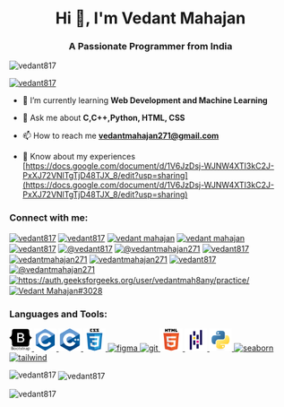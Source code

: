 <h1 align="center">Hi 👋, I'm Vedant Mahajan</h1>
<h3 align="center">A Passionate Programmer from India</h3>

<p align="left"> <img src="https://komarev.com/ghpvc/?username=vedant817&label=Profile%20views&color=0e75b6&style=flat" alt="vedant817" /> </p>

<p align="left"> <a href="https://twitter.com/vedant817" target="blank"><img src="https://img.shields.io/twitter/follow/vedant817?logo=twitter&style=for-the-badge" alt="vedant817" /></a> </p>

- 🌱 I’m currently learning **Web Development and Machine Learning**

- 💬 Ask me about **C,C++,Python, HTML, CSS**

- 📫 How to reach me **vedantmahajan271@gmail.com**

- 📄 Know about my experiences [https://docs.google.com/document/d/1V6JzDsj-WJNW4XTI3kC2J-PxXJ72VNlTgTjD48TJX_8/edit?usp=sharing](https://docs.google.com/document/d/1V6JzDsj-WJNW4XTI3kC2J-PxXJ72VNlTgTjD48TJX_8/edit?usp=sharing)

<h3 align="left">Connect with me:</h3>
<p align="left">
<a href="https://dev.to/vedant817" target="blank"><img align="center" src="https://raw.githubusercontent.com/rahuldkjain/github-profile-readme-generator/master/src/images/icons/Social/devto.svg" alt="vedant817" height="30" width="40" /></a>
<a href="https://twitter.com/vedant817" target="blank"><img align="center" src="https://raw.githubusercontent.com/rahuldkjain/github-profile-readme-generator/master/src/images/icons/Social/twitter.svg" alt="vedant817" height="30" width="40" /></a>
<a href="https://linkedin.com/in/vedant mahajan" target="blank"><img align="center" src="https://raw.githubusercontent.com/rahuldkjain/github-profile-readme-generator/master/src/images/icons/Social/linked-in-alt.svg" alt="vedant mahajan" height="30" width="40" /></a>
<a href="https://stackoverflow.com/users/vedant mahajan" target="blank"><img align="center" src="https://raw.githubusercontent.com/rahuldkjain/github-profile-readme-generator/master/src/images/icons/Social/stack-overflow.svg" alt="vedant mahajan" height="30" width="40" /></a>
<a href="https://kaggle.com/vedant817" target="blank"><img align="center" src="https://raw.githubusercontent.com/rahuldkjain/github-profile-readme-generator/master/src/images/icons/Social/kaggle.svg" alt="vedant817" height="30" width="40" /></a>
<a href="https://hashnode.com/@vedant817" target="blank"><img align="center" src="https://raw.githubusercontent.com/rahuldkjain/github-profile-readme-generator/master/src/images/icons/Social/hashnode.svg" alt="@vedant817" height="30" width="40" /></a>
<a href="https://medium.com/@vedantmahajan271" target="blank"><img align="center" src="https://raw.githubusercontent.com/rahuldkjain/github-profile-readme-generator/master/src/images/icons/Social/medium.svg" alt="@vedantmahajan271" height="30" width="40" /></a>
<a href="https://www.codechef.com/users/vedant817" target="blank"><img align="center" src="https://cdn.jsdelivr.net/npm/simple-icons@3.1.0/icons/codechef.svg" alt="vedant817" height="30" width="40" /></a>
<a href="https://www.hackerrank.com/vedantmahajan271" target="blank"><img align="center" src="https://raw.githubusercontent.com/rahuldkjain/github-profile-readme-generator/master/src/images/icons/Social/hackerrank.svg" alt="vedantmahajan271" height="30" width="40" /></a>
<a href="https://codeforces.com/profile/vedantmahajan271" target="blank"><img align="center" src="https://raw.githubusercontent.com/rahuldkjain/github-profile-readme-generator/master/src/images/icons/Social/codeforces.svg" alt="vedantmahajan271" height="30" width="40" /></a>
<a href="https://www.leetcode.com/vedant817" target="blank"><img align="center" src="https://raw.githubusercontent.com/rahuldkjain/github-profile-readme-generator/master/src/images/icons/Social/leet-code.svg" alt="vedant817" height="30" width="40" /></a>
<a href="https://www.hackerearth.com/@vedantmahajan271" target="blank"><img align="center" src="https://raw.githubusercontent.com/rahuldkjain/github-profile-readme-generator/master/src/images/icons/Social/hackerearth.svg" alt="@vedantmahajan271" height="30" width="40" /></a>
<a href="https://auth.geeksforgeeks.org/user/https://auth.geeksforgeeks.org/user/vedantmah8any/practice/" target="blank"><img align="center" src="https://raw.githubusercontent.com/rahuldkjain/github-profile-readme-generator/master/src/images/icons/Social/geeks-for-geeks.svg" alt="https://auth.geeksforgeeks.org/user/vedantmah8any/practice/" height="30" width="40" /></a>
<a href="https://discord.gg/Vedant Mahajan#3028" target="blank"><img align="center" src="https://raw.githubusercontent.com/rahuldkjain/github-profile-readme-generator/master/src/images/icons/Social/discord.svg" alt="Vedant Mahajan#3028" height="30" width="40" /></a>
</p>

<h3 align="left">Languages and Tools:</h3>
<p align="left"> <a href="https://getbootstrap.com" target="_blank" rel="noreferrer"> <img src="https://raw.githubusercontent.com/devicons/devicon/master/icons/bootstrap/bootstrap-plain-wordmark.svg" alt="bootstrap" width="40" height="40"/> </a> <a href="https://www.cprogramming.com/" target="_blank" rel="noreferrer"> <img src="https://raw.githubusercontent.com/devicons/devicon/master/icons/c/c-original.svg" alt="c" width="40" height="40"/> </a> <a href="https://www.w3schools.com/cpp/" target="_blank" rel="noreferrer"> <img src="https://raw.githubusercontent.com/devicons/devicon/master/icons/cplusplus/cplusplus-original.svg" alt="cplusplus" width="40" height="40"/> </a> <a href="https://www.w3schools.com/css/" target="_blank" rel="noreferrer"> <img src="https://raw.githubusercontent.com/devicons/devicon/master/icons/css3/css3-original-wordmark.svg" alt="css3" width="40" height="40"/> </a> <a href="https://www.figma.com/" target="_blank" rel="noreferrer"> <img src="https://www.vectorlogo.zone/logos/figma/figma-icon.svg" alt="figma" width="40" height="40"/> </a> <a href="https://git-scm.com/" target="_blank" rel="noreferrer"> <img src="https://www.vectorlogo.zone/logos/git-scm/git-scm-icon.svg" alt="git" width="40" height="40"/> </a> <a href="https://www.w3.org/html/" target="_blank" rel="noreferrer"> <img src="https://raw.githubusercontent.com/devicons/devicon/master/icons/html5/html5-original-wordmark.svg" alt="html5" width="40" height="40"/> </a> <a href="https://pandas.pydata.org/" target="_blank" rel="noreferrer"> <img src="https://raw.githubusercontent.com/devicons/devicon/2ae2a900d2f041da66e950e4d48052658d850630/icons/pandas/pandas-original.svg" alt="pandas" width="40" height="40"/> </a> <a href="https://www.python.org" target="_blank" rel="noreferrer"> <img src="https://raw.githubusercontent.com/devicons/devicon/master/icons/python/python-original.svg" alt="python" width="40" height="40"/> </a> <a href="https://seaborn.pydata.org/" target="_blank" rel="noreferrer"> <img src="https://seaborn.pydata.org/_images/logo-mark-lightbg.svg" alt="seaborn" width="40" height="40"/> </a> <a href="https://tailwindcss.com/" target="_blank" rel="noreferrer"> <img src="https://www.vectorlogo.zone/logos/tailwindcss/tailwindcss-icon.svg" alt="tailwind" width="40" height="40"/> </a> </p>

<p><img align="left" src="https://github-readme-stats.vercel.app/api/top-langs?username=vedant817&show_icons=true&locale=en&layout=compact" alt="vedant817" /></p>

<p>&nbsp;<img align="center" src="https://github-readme-stats.vercel.app/api?username=vedant817&show_icons=true&locale=en" alt="vedant817" /></p>

<p><img align="center" src="https://github-readme-streak-stats.herokuapp.com/?user=vedant817&" alt="vedant817" /></p>
